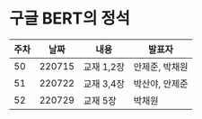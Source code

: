 구글 BERT의 정석
=========
|주차|날짜|내용|발표자|
|------|---|---|---|
|50|220715|교재 1,2장|안제준, 박채원|
|51|220722|교재 3,4장|박산야, 안제준|
|52|220729|교재 5장|박채원|
<br>
